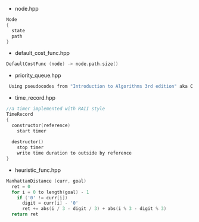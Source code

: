  * node.hpp
```cpp
Node
{
  state
  path
}
```
 * default_cost_func.hpp
```cpp
DefaultCostFunc (node) -> node.path.size() 
```
 * priority_queue.hpp
```cpp
 Using pseudocodes from "Introduction to Algorithms 3rd edition" aka C.L.R.S.
```
 * time_record.hpp
```cpp
//a timer implemented with RAII style
TimeRecord
{
  constructor(reference)
    start timer
  
  destructor()
    stop timer
    write time duration to outside by reference 
}
```
 * heuristic_func.hpp
```cpp
ManhattanDistance (curr, goal)
  ret = 0
  for i = 0 to length(goal) - 1
    if ('0' != curr[i])
      digit = curr[i] - '0'
      ret += abs(i / 3 - digit / 3) + abs(i % 3 - digit % 3)
  return ret
```
 
